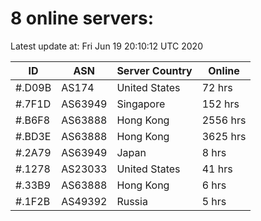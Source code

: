 # 8 online servers:

Latest update at: Fri Jun 19 20:10:12 UTC 2020

| ID | ASN | Server Country | Online |
| -- | --- | -------------- | ------ |
| #.D09B | AS174 | United States | 72 hrs |
| #.7F1D | AS63949 | Singapore | 152 hrs |
| #.B6F8 | AS63888 | Hong Kong | 2556 hrs |
| #.BD3E | AS63888 | Hong Kong | 3625 hrs |
| #.2A79 | AS63949 | Japan | 8 hrs |
| #.1278 | AS23033 | United States | 41 hrs |
| #.33B9 | AS63888 | Hong Kong | 6 hrs |
| #.1F2B | AS49392 | Russia | 5 hrs |

